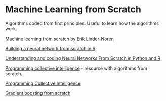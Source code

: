 
# Machine Learning from Scratch

Algorithms coded from first principles. Useful to learn how the algorithms work.

[Machine learning from scratch by Erik Linder-Noren](https://github.com/eriklindernoren/ML-From-Scratch)

[Building a neural network from scratch in R](http://selbydavid.com/2018/01/09/neural-network/)

[Understanding and coding Neural Networks From Scratch in Python and R](https://www.analyticsvidhya.com/blog/2017/05/neural-network-from-scratch-in-python-and-r/)

[Programming collective intelligence](https://github.com/ferronrsmith/programming-collective-intelligence-code) - resource with algorithms from scratch.

[Programming Collective Intelligence](https://github.com/arthur-e/Programming-Collective-Intelligence)

[Gradient boosting from scratch](https://medium.com/mlreview/gradient-boosting-from-scratch-1e317ae4587d)

